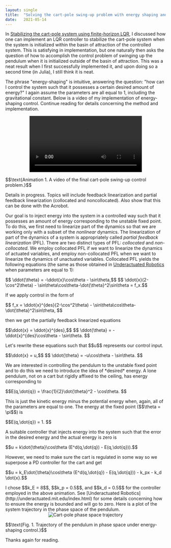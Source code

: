 ```yaml
---
layout: single
title:  "Solving the cart-pole swing-up problem with energy shaping and LQR for stabilization"
date:   2021-05-14
---
```


In [Stabilizing the cart-pole system using finite-horizon LQR](https://blakerbuchanan.github.io/cartpoleLQR/), I discussed how one can implement an LQR controller to stabilize the cart-pole system when the system is initialized within the basin of attraction of the controlled system. This is satisfying in implementation, but one naturally then asks the question of how to accomplish the control problem of swinging up the pendulum when it is initialized outside of the basin of attraction. This was a neat result when I first successfully implemented it, and upon doing so a second time (in Julia), I still think it is neat.

The phrase "energy-shaping" is intuitive, answering the question: "how can I control the system such that it possesses a certain desired amount of energy?" I again assume the parameters are all equal to 1, including the gravitational constant. Below is a video of my implementation of energy-shaping control. Continue reading for details concerning the method and implementation.
<div class="myvideo">
   <video  style="display:block; margin: 0 auto; width:70%; height:auto;" controls>
      <source src="{{ site.baseurl }}/viewable/cartpoleSwingUp.mp4" type="video/mp4" />
      <source src="{{ site.baseurl }}/viewable/cartpoleSwingUp.ogv" type="video/ogg" />
      <source src="{{ site.baseurl }}/viewable/cartpoleSwingUp.webm"  type="video/webm"  />
   </video>
</div>
<p>$$\text{Animation 1. A video of the final cart-pole swing-up control problem.}$$</p>

Details in progress. Topics will include feedback linearization and partial feedback linearization (collocated and noncollocated). Also show that this can be done with the Acrobot.

Our goal is to inject energy into the system in a controlled way such that it possesses an amount of energy corresponding to the unstable fixed point. To do this, we first need to linearize part of the dynamics so that we are working only with a subset of the *nonlinear* dynamics. The linearization of part of the dynamics of a system is appropriately called *partial feedback linearization* (PFL). There are two distinct types of PFL: *collocated* and *non-collocated*. We employ collocated PFL if we want to linearize the dynamics of actuated variables, and employ non-collocated PFL when we want to linearize the dynamics of unactuated variables. Collocated PFL yields the following equations (the same as those obtained in [Underactuated Robotics](http://underactuated.mit.edu/index.html) when parameters are equal to 1):

<p>
$$ \ddot{\theta} = -\ddot{x}\cos\theta - \sin\theta,$$
$$ \ddot{x}(2-\cos^2\theta) - \sin\theta\cos\theta-\dot{\theta}^2\sin\theta = f_x.$$
</p>

If we apply control in the form of 

<p>$$ f_x = \ddot{x}^{des}(2-\cos^2\theta) - \sin\theta\cos\theta-\dot{\theta}^2\sin\theta, $$ </p>

then we get the partially feedback linearized equations
<p>
$$\ddot{x} = \ddot{x}^{des},$$
$$ \ddot{\theta} = -\ddot{x}^{des}\cos\theta - \sin\theta. $$
</p>
Let's rewrite these equations such that $$u$$ represents our control input.
<p>
$$\ddot{x} = u,$$
$$ \ddot{\theta} = -u\cos\theta - \sin\theta. $$
</p>
We are interested in controlling the pendulum to the unstable fixed point and to do this we need to introduce the idea of *desired* energy. A lone pendulum, not on a cart but rigidly affixed to the ceiling, has energy corresponding to
<p> $$E(q,\dot{q}) = \frac{1}{2}\dot{\theta}^2 - \cos\theta. $$ </p>
This is just the kinetic energy minus the potential energy when, again, all of the parameters are equal to one. The energy at the fixed point ($$\theta = \pi$$) is
<p> $$E(q,\dot{q}) = 1. $$ </p>
A suitable controller that injects energy into the system such that the error in the desired energy and the actual energy is zero is
<p>$$u = k\dot{\theta}\cos\theta (E^d(q,\dot{q}) - E(q,\dot{q})).$$</p>
However, we need to make sure the cart is regulated in some way so we superpose a PD controller for the cart and get
<p>$$u = k_E\dot{\theta}\cos\theta (E^d(q,\dot{q}) - E(q,\dot{q})) - k_px - k_d \dot{x}.$$</p>
I chose $$k_E = 8$$, $$k_p = 0.5$$, and $$k_d = 0.5$$ for the controller employed in the above animation. See [Underactuated Robotics](http://underactuated.mit.edu/index.html) for some details concerning how to ensure the energy is bounded and will go to zero. Here is a plot of the system trajectory in the phase space of the pendulum.

<div style="text-align: center"><img src="{{ site.baseurl }}/viewable/cartpoleSwingUpphaseportrait.png" alt="Cart-pole phase space trajectory"></div>
<p>$$\text{Fig. 1. Trajectory of the pendulum in phase space under energy-shaping control.}$$</p>

Thanks again for reading.
